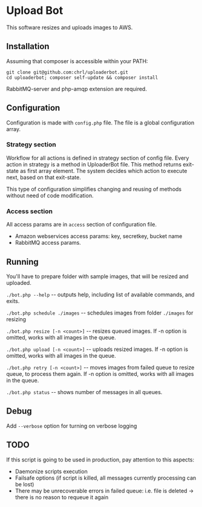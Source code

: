 # Upload Bot

This software resizes and uploads images to AWS.

## Installation

Assuming that composer is accessible within your PATH:

    git clone git@github.com:chrl/uploaderbot.git
    cd uploaderbot; composer self-update && composer install

RabbitMQ-server and php-amqp extension are required.

## Configuration

Configuration is made with `config.php` file. The file is a global
configuration array. 

### Strategy section

Workflow for all actions is defined in strategy section of config file.
Every action in strategy is a method in UploaderBot file. This method returns exit-state as first array element.
The system decides which action to execute next, based on that exit-state.

This type of configuration simplifies changing and reusing of methods without need of code modification.

### Access section

All access params are in `access` section of configuration file. 

* Amazon webservices access params: key, secretkey, bucket name
* RabbitMQ access params.

## Running

You'll have to prepare folder with sample images, that will be resized and uploaded.

`./bot.php --help` -- outputs help, including list of available commands, and exits.

`./bot.php schedule ./images` -- schedules images from folder `./images` for resizing

`./bot.php resize [-n <count>]` -- resizes queued images. If -n option is omitted, works with all images in the queue.

`./bot.php upload [-n <count>]` -- uploads resized images. If -n option is omitted, works with all images in the queue.

`./bot.php retry [-n <count>]` -- moves images from failed queue to resize queue, to process them again. If -n option is omitted, works with all images in the queue.

`./bot.php status` -- shows number of messages in all queues.

## Debug

Add `--verbose` option for turning on verbose logging

## TODO

If this script is going to be used in production, pay attention to this aspects:

* Daemonize scripts execution
* Failsafe options (if script is killed, all messages currently processing can be lost)
* There may be unrecoverable errors in failed queue: i.e. file is deleted -> there is no reason to requeue it again